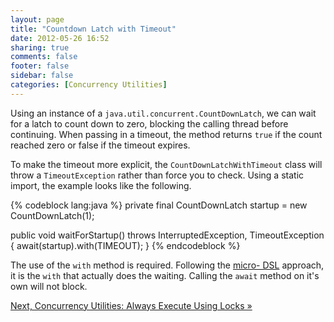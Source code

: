 ```yaml
---
layout: page
title: "Countdown Latch with Timeout"
date: 2012-05-26 16:52
sharing: true
comments: false
footer: false
sidebar: false
categories: [Concurrency Utilities]
---
```


Using an instance of a `java.util.concurrent.CountDownLatch`, we can wait for a latch to count down to zero, blocking the calling thread before continuing. When passing in a timeout, the method returns `true` if the count reached zero or false if the timeout expires.

To make the timeout more explicit, the `CountDownLatchWithTimeout` class will throw a `TimeoutException` rather than force you to check. Using a static import, the example looks like the following.


{% codeblock lang:java %}
private final CountDownLatch startup = new CountDownLatch(1);

public void waitForStartup() throws InterruptedException, TimeoutException {
    await(startup).with(TIMEOUT);
}
{% endcodeblock %}

The use of the `with` method is required. Following the [micro- DSL](http://baddotrobot.com/blog/2009/02/16/more-on-micro-dsls/) approach, it is the `with` that actually does the waiting. Calling the `await` method on it's own will not block.


[Next, Concurrency Utilities: Always Execute Using Locks &raquo;](/documentation/concurrency/locks)
